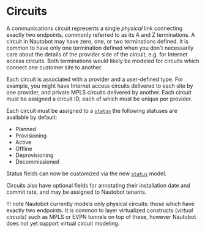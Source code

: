 # Circuits

A communications circuit represents a single _physical_ link connecting exactly two endpoints, commonly referred to as its A and Z terminations. A circuit in Nautobot may have zero, one, or two terminations defined. It is common to have only one termination defined when you don't necessarily care about the details of the provider side of the circuit, e.g. for Internet access circuits. Both terminations would likely be modeled for circuits which connect one customer site to another.

Each circuit is associated with a provider and a user-defined type. For example, you might have Internet access circuits delivered to each site by one provider, and private MPLS circuits delivered by another. Each circuit must be assigned a circuit ID, each of which must be unique per provider.

Each circuit must be assigned to a [`status`](https://nautobot.readthedocs.io/en/latest/models/extras/status/) the following statuses are available by default:

* Planned
* Provisioning
* Active
* Offline
* Deprovisioning
* Decommissioned

Status fields can now be customized via the new [`status`](https://nautobot.readthedocs.io/en/latest/models/extras/status/) model. 

Circuits also have optional fields for annotating their installation date and commit rate, and may be assigned to Nautobot tenants.

!!! note
    Nautobot currently models only physical circuits: those which have exactly two endpoints. It is common to layer virtualized constructs (_virtual circuits_) such as MPLS or EVPN tunnels on top of these, however Nautobot does not yet support virtual circuit modeling.
